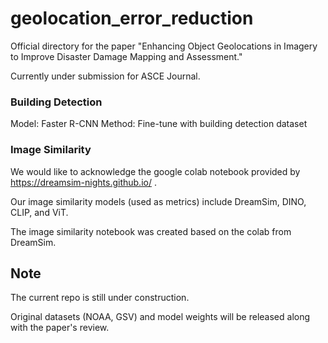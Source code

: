 # geolocation_error_reduction

Official directory for the paper "Enhancing Object Geolocations in Imagery to Improve Disaster Damage Mapping and Assessment."

Currently under submission for ASCE Journal.


### Building Detection

Model: Faster R-CNN
Method: Fine-tune with building detection dataset


### Image Similarity

We would like to acknowledge the google colab notebook provided by https://dreamsim-nights.github.io/ .

Our image similarity models (used as metrics) include DreamSim, DINO, CLIP, and ViT.

The image similarity notebook was created based on the colab from DreamSim.

## Note

The current repo is still under construction.

Original datasets (NOAA, GSV) and model weights will be released along with the paper's review.